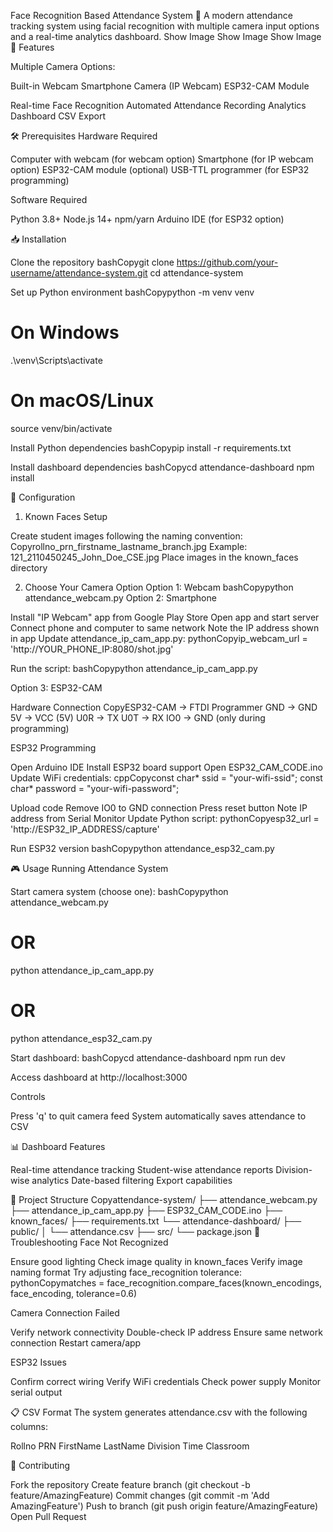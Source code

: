 Face Recognition Based Attendance System 📸
A modern attendance tracking system using facial recognition with multiple camera input options and a real-time analytics dashboard.
Show Image
Show Image
Show Image
🎯 Features

Multiple Camera Options:

Built-in Webcam
Smartphone Camera (IP Webcam)
ESP32-CAM Module


Real-time Face Recognition
Automated Attendance Recording
Analytics Dashboard
CSV Export

🛠️ Prerequisites
Hardware Required

Computer with webcam (for webcam option)
Smartphone (for IP webcam option)
ESP32-CAM module (optional)
USB-TTL programmer (for ESP32 programming)

Software Required

Python 3.8+
Node.js 14+
npm/yarn
Arduino IDE (for ESP32 option)

📥 Installation

Clone the repository
bashCopygit clone https://github.com/your-username/attendance-system.git
cd attendance-system

Set up Python environment
bashCopypython -m venv venv

# On Windows
.\venv\Scripts\activate

# On macOS/Linux
source venv/bin/activate

Install Python dependencies
bashCopypip install -r requirements.txt

Install dashboard dependencies
bashCopycd attendance-dashboard
npm install


📝 Configuration
1. Known Faces Setup

Create student images following the naming convention:
Copyrollno_prn_firstname_lastname_branch.jpg
Example: 121_2110450245_John_Doe_CSE.jpg
Place images in the known_faces directory

2. Choose Your Camera Option
Option 1: Webcam
bashCopypython attendance_webcam.py
Option 2: Smartphone

Install "IP Webcam" app from Google Play Store
Open app and start server
Connect phone and computer to same network
Note the IP address shown in app
Update attendance_ip_cam_app.py:
pythonCopyip_webcam_url = 'http://YOUR_PHONE_IP:8080/shot.jpg'

Run the script:
bashCopypython attendance_ip_cam_app.py


Option 3: ESP32-CAM

Hardware Connection
CopyESP32-CAM  →  FTDI Programmer
GND        →  GND
5V         →  VCC (5V)
U0R        →  TX
U0T        →  RX
IO0        →  GND (only during programming)

ESP32 Programming

Open Arduino IDE
Install ESP32 board support
Open ESP32_CAM_CODE.ino
Update WiFi credentials:
cppCopyconst char* ssid = "your-wifi-ssid";
const char* password = "your-wifi-password";

Upload code
Remove IO0 to GND connection
Press reset button
Note IP address from Serial Monitor
Update Python script:
pythonCopyesp32_url = 'http://ESP32_IP_ADDRESS/capture'



Run ESP32 version
bashCopypython attendance_esp32_cam.py


🎮 Usage
Running Attendance System

Start camera system (choose one):
bashCopypython attendance_webcam.py
# OR
python attendance_ip_cam_app.py
# OR
python attendance_esp32_cam.py

Start dashboard:
bashCopycd attendance-dashboard
npm run dev

Access dashboard at http://localhost:3000

Controls

Press 'q' to quit camera feed
System automatically saves attendance to CSV

📊 Dashboard Features

Real-time attendance tracking
Student-wise attendance reports
Division-wise analytics
Date-based filtering
Export capabilities

📁 Project Structure
Copyattendance-system/
├── attendance_webcam.py
├── attendance_ip_cam_app.py
├── ESP32_CAM_CODE.ino
├── known_faces/
├── requirements.txt
└── attendance-dashboard/
    ├── public/
    │   └── attendance.csv
    ├── src/
    └── package.json
🔧 Troubleshooting
Face Not Recognized

Ensure good lighting
Check image quality in known_faces
Verify image naming format
Try adjusting face_recognition tolerance:
pythonCopymatches = face_recognition.compare_faces(known_encodings, face_encoding, tolerance=0.6)


Camera Connection Failed

Verify network connectivity
Double-check IP address
Ensure same network connection
Restart camera/app

ESP32 Issues

Confirm correct wiring
Verify WiFi credentials
Check power supply
Monitor serial output

📋 CSV Format
The system generates attendance.csv with the following columns:

Rollno
PRN
FirstName
LastName
Division
Time
Classroom

🤝 Contributing

Fork the repository
Create feature branch (git checkout -b feature/AmazingFeature)
Commit changes (git commit -m 'Add AmazingFeature')
Push to branch (git push origin feature/AmazingFeature)
Open Pull Request